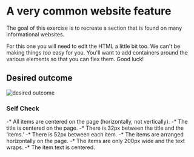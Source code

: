 # A very common website feature

The goal of this exercise is to recreate a section that is found on many informational websites.

For this one you will need to edit the HTML a little bit too. We can't be making things _too_ easy for you. You'll want to add containers around the various elements so that you can flex them. Good luck!

## Desired outcome

![desired outcome](./desired-outcome.png)

### Self Check

-* All items are centered on the page (horizontally, not vertically).
-* The title is centered on the page.
-* There is 32px between the title and the 'items.'
-* There is 52px between each item.
-* The items are arranged horizontally on the page.
-* The items are only 200px wide and the text wraps.
-* The item text is centered.
 